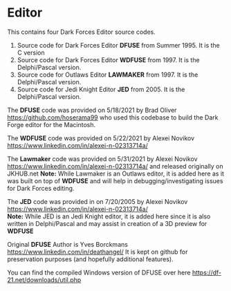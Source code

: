 # Editor
This contains four Dark Forces Editor source codes.

1. Source code for Dark Forces Editor **DFUSE** from Summer 1995. It is the C version
2. Source code for Dark Forces Editor **WDFUSE** from 1997. It is the Delphi/Pascal version.
3. Source code for Outlaws Editor **LAWMAKER** from 1997. It is the Delphi/Pascal version.
4. Source code for Jedi Knight Editor **JED** from 2005. It is the Delphi/Pascal version.

The **DFUSE** code was provided on 5/18/2021 by Brad Oliver https://github.com/hoserama99 who used this codebase to build the Dark Forge editor for the Macintosh.

The **WDFUSE** code was provided on 5/22/2021 by Alexei Novikov https://www.linkedin.com/in/alexei-n-02313714a/ 

The **Lawmaker** code was provided on 5/31/2021 by Alexei Novikov https://www.linkedin.com/in/alexei-n-02313714a/ and released originally on JKHUB.net
**Note:** While Lawmaker is an Outlaws editor, it is added here as it was built on top of **WDFUSE** and will help in debugging/investigating issues for Dark Forces editing.

The **JED** code was provided in on 7/20/2005  by Alexei Novikov https://www.linkedin.com/in/alexei-n-02313714a/  
**Note:** While JED is an Jedi Knight editor, it is added here since it is also written in Delphi/Pascal and may assist in creation of a 3D preview for **WDFUSE**

Original **DFUSE** Author is Yves Borckmans https://www.linkedin.com/in/deathangel/ It is kept on github for preservation purposes (and hopefully additional features). 

You can find the compiled Windows version of DFUSE over here https://df-21.net/downloads/util.php

